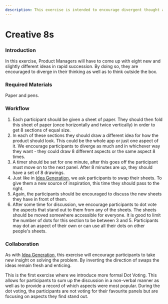 ```yaml
---
description: This exercise is intended to encourage divergent thought about a problem.
---
```


# Creative 8s

### Introduction

In this exercise, Product Managers will have to come up with eight new and slightly different ideas in rapid succession. By doing so, they are encouraged to diverge in their thinking as well as to think outside the box. 

### Required Materials

Paper and pens.

### Workflow

1. Each participant should be given a sheet of paper. They should then fold this sheet of paper \(once horizontally and twice vertically\) in order to get 8 sections of equal size. 
2. In each of these sections they should draw a different idea for how the product should look. This could be the whole app or just one aspect of it. We encourage participants to diverge as much and in whichever way they want - they could draw 8 different aspects or the same aspect 8 times. 
3. A timer should be set for one minute, after this goes off the participant must move on to the next panel. After 8 minutes are up, they should have a set of 8 drawings. 
4. Just like in [Idea Generation](idea-generation.md), we ask participants to swap their sheets. To give them a new source of inspiration, this time they should pass to the right. 
5. Again, the participants should be encouraged to discuss the new sheets they have in front of them. 
6. After some time for discussion, we encourage participants to dot vote the aspects that stand out to them from any of the sheets. The sheets should be moved somewhere accessible for everyone. It is good to limit the number of dots for this section to be between 3 and 5. Participants may dot an aspect of their own or can use all their dots on other people's sheets. 

### Collaboration

As with [Idea Generation](idea-generation.md), this exercise will encourage participants to take new insight on solving the problem. By inverting the direction of swaps the ideas remain fresh and enticing. 

This is the first exercise where we introduce more formal Dot Voting. This allows for participants to sum up the discussion in a non-verbal manner as well as to provide a record of which aspects were most popular. During the dot voting, the participants are not voting for their favourite panels but are focusing on aspects they find stand out. 

